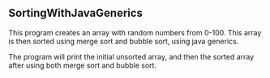 ## SortingWithJavaGenerics

This program creates an array with random numbers from 0-100. This array is then sorted using merge sort and bubble sort, using java generics.

The program will print the initial unsorted array, and then the sorted array after using both merge sort and bubble sort.
